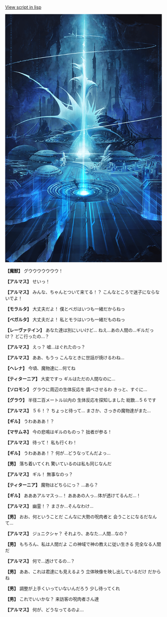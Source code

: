 [View script in lisp](../scripts/101101053.txt)

![profound.png](../images/backgrounds/profound.png)

**【魔獣】**
グウウウウウウウ！

**【アルマス】**
せいっ！

**【アルマス】**
みんな、ちゃんとついて来てる！？
こんなところで迷子にならないでよ！

**【モラルタ】**
大丈夫だよ！
僕とベガはいつも一緒だからねっ

**【ベガルタ】**
大丈夫だよ！
私とモラはいつも一緒だものねっ

**【レーヴァテイン】**
あなた達は別にいいけど…
ねえ…あの人間の…ギルだっけ？
どこ行ったの…？

**【アルマス】**
えっ？
嘘…はぐれたのっ？

**【アルマス】**
ああ、もうっ
こんなときに世話が焼けるわね…

**【ヘレナ】**
今頃、魔物達に…何てね

**【ティターニア】**
大変ですっ
ギルはただの人間なのに…

**【ソロモン】**
グラウに周辺の生体反応を
調べさせるわ
きっと、すぐに…

**【グラウ】**
半径二百メートル以内の
生体反応を探知しました
総数…５６です

**【アルマス】**
５６！？
ちょっと待って…
まさか、さっきの魔物達がまた…

**【ギル】**
うわあああ！？

**【マサムネ】**
今の悲鳴はギルのものっ？
拙者が参る！

**【アルマス】**
待って！
私も行くわ！

**【ギル】**
うわあああ！？
何が…どうなってんだよっ…

**【男】**
落ち着いてくれ
驚いているのは私も同じなんだ

**【アルマス】**
ギル！
無事なのっ？

**【ティターニア】**
魔物はどちらにっ？
…あら？

**【ギル】**
あああアルマスっ…！
あああの人っ…体が透けてるんだ…！

**【アルマス】**
幽霊！？
まさか…そんなわけ…

**【男】**
おお、何ということだ
こんなに大勢の呪肉者と
会うことになるだなんて…

**【アルマス】**
ジュニクシャ？
それより、あなた…人間…なの？

**【男】**
もちろん、私は人間だよ
この神域で神の教えに従い生きる
完全なる人間だ

**【アルマス】**
何で…透けてるの…？

**【男】**
ああ、これは君達にも見えるよう
立体映像を映し出しているだけ
だからね

**【男】**
調整が上手くいっていないんだろう
少し待ってくれ

**【男】**
これでいいかな？
来訪客の呪肉者さん達

**【アルマス】**
何が、どうなってるのよ…